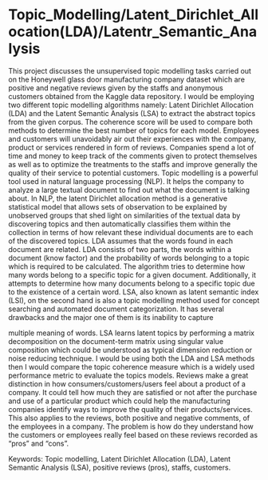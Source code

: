# Topic_Modelling/Latent_Dirichlet_Allocation(LDA)/Latentr_Semantic_Analysis
This project discusses the unsupervised topic modelling tasks carried out on the Honeywell glass door manufacturing company dataset which are positive and negative reviews given by the staffs and anonymous customers  obtained from the Kaggle data repository. I would be employing two different topic modelling algorithms namely: Latent Dirichlet Allocation (LDA) and the Latent Semantic Analysis (LSA) to extract the abstract topics from the given corpus. The coherence score will be used to compare both methods to determine the best number of topics for each model. 
Employees and customers will unavoidably air out their experiences with the company, product or services rendered in form of reviews. Companies spend a lot of time and money to keep track of the comments given to protect themselves as well as to optimize the treatments to the staffs and improve generally the quality of their service to potential customers. Topic modelling is a powerful tool used in natural language processing (NLP). It helps the company to analyze a large textual document to find out what the document is talking about. In NLP, the latent Dirichlet allocation method is a generative statistical model that allows sets of observation to be explained by unobserved groups that shed light on similarities of the textual data by discovering topics and then automatically classifies them within the collection in terms of how relevant these individual documents are to each of the discovered topics. LDA assumes that the words found in each document are related. LDA consists of two parts, the words within a document (know factor) and the probability of words belonging to a topic which is required to be calculated. The algorithm tries to determine how many words belong to a specific topic for a given document. Additionally, it attempts to determine how many documents belong to a specific topic due to the existence of a certain word. LSA, also known as latent semantic index (LSI), on the second hand is also a topic modelling method used for concept searching and automated document categorization. It has several drawbacks and the major one of them is its inability to capture

multiple meaning of words. LSA learns latent topics by performing a matrix decomposition on the document-term matrix using singular value composition which could be understood as typical dimension reduction or noise reducing technique. I would be using both the LDA and LSA methods then I would compare the topic coherence measure which is a widely used performance metric to evaluate the topics models. 
Reviews make a great distinction in how consumers/customers/users feel about a product of a company. It could tell how much they are satisfied or not after the purchase and use of a particular product which could help the manufacturing companies identify ways to improve the quality of their products/services. This also applies to the reviews, both positive and negative comments, of the employees in a company.
 The problem is how do they understand how the customers or employees really feel based on these reviews recorded as “pros” and “cons”.

Keywords: Topic modelling, Latent Dirichlet Allocation (LDA), Latent Semantic Analysis (LSA), positive reviews (pros), staffs, customers.
